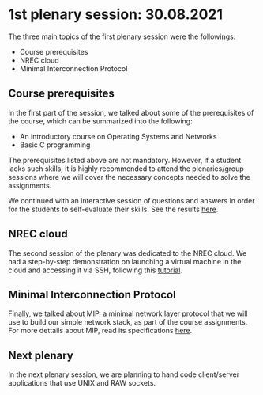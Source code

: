 # 1st plenary session: 30.08.2021 #

The three main topics of the first plenary session were the followings:

* Course prerequisites
* NREC cloud
* Minimal Interconnection Protocol

## Course prerequisites ##

In the first part of the session, we talked about some of the prerequisites of
the course, which can be summarized into the following:

* An introductory course on Operating Systems and Networks
* Basic C programming

The prerequisites listed above are not mandatory. However, if a student lacks
such skills, it is highly recommended to attend the plenaries/group sessions
where we will cover the necessary concepts needed to solve the assignments.</br>

We continued with an interactive session of questions and answers in order for
the students to self-evaluate their skills. See the results [here](./menti_results.pdf).

## NREC cloud ##

The second session of the plenary was dedicated to the NREC cloud. We had a
step-by-step demonstration on launching a virtual machine in the cloud and
accessing it via SSH, following this [tutorial](https://www.uio.no/studier/emner/matnat/ifi/IN3230/h21/oblig/running-your-vm-on-nrec.html).

## Minimal Interconnection Protocol ##

Finally, we talked about MIP, a minimal network layer protocol that we will use
to build our simple network stack, as part of the course assignments. For more
dettails about MIP, read its specifications [here](https://www.uio.no/studier/emner/matnat/ifi/IN3230/h21/oblig/ispec-mip-2021-oblig.txt).

## Next plenary ##

In the next plenary session, we are planning to hand code client/server
applications that use UNIX and RAW sockets.
